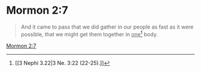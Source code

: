 # Mormon 2:7

> And it came to pass that we did gather in our people as fast as it were possible, that we might get them together in <u>one</u>[^a] body.

[Mormon 2:7](https://www.churchofjesuschrist.org/study/scriptures/bofm/morm/2?lang=eng&id=p7#p7)


[^a]: [[3 Nephi 3.22|3 Ne. 3:22 (22-25).]]
